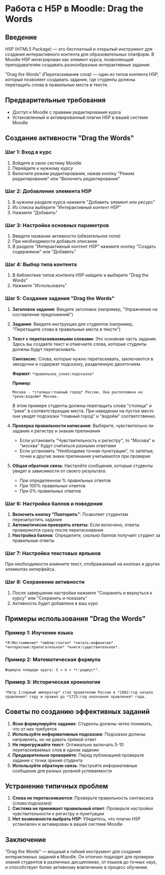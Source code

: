 # Работа с H5P в Moodle: Drag the Words

## Введение

H5P (HTML5 Package) — это бесплатный и открытый инструмент для создания интерактивного контента для образовательных платформ. В Moodle H5P интегрирован как элемент курса, позволяющий преподавателям создавать разнообразные интерактивные задания.

"Drag the Words" (Перетаскивание слов) — один из типов контента H5P, который позволяет создавать задания, где студенты должны перетащить слова в правильные места в тексте.

## Предварительные требования

- Доступ к Moodle с правами редактирования курса
- Установленный и активированный плагин H5P в вашей системе Moodle

## Создание активности "Drag the Words"

### Шаг 1: Вход в курс

1. Войдите в свою систему Moodle
2. Перейдите к нужному курсу
3. Включите режим редактирования, нажав кнопку "Режим редактирования" или "Включить редактирование"

### Шаг 2: Добавление элемента H5P

1. В нужном разделе курса нажмите "Добавить элемент или ресурс"
2. Из списка выберите "Интерактивный контент H5P"
3. Нажмите "Добавить"

### Шаг 3: Настройка основных параметров

1. Введите название активности (обязательное поле)
2. При необходимости добавьте описание
3. В разделе "Интерактивный контент H5P" нажмите кнопку "Создать содержимое" или "Добавить"

### Шаг 4: Выбор типа контента

1. В библиотеке типов контента H5P найдите и выберите "Drag the Words"
2. Нажмите "Использовать"

### Шаг 5: Создание задания "Drag the Words"

1. **Заголовок задания**: Введите заголовок (например, "Упражнение на составление предложений")

2. **Задание**: Введите инструкции для студентов (например, "Перетащите слова в правильные места в тексте")

3. **Текст с перетаскиваемыми словами**: Это основная часть задания. Здесь вы создаете текст и отмечаете слова, которые студенты должны будут перетаскивать.

   **Синтаксис**: Слова, которые нужно перетаскивать, заключаются в звездочки и содержат подсказку, разделенную двоеточием.
   
   **Формат**: `*правильное_слово:подсказка*`
   
   **Пример**: 
   ```
   Москва - *столица:главный город* России. Она расположена на *реке:водоём* Москве.
   ```

   В этом примере студенты должны перетащить слова "столица" и "реке" в соответствующие места. При наведении на пустое место они увидят подсказки "главный город" и "водоём" соответственно.

4. **Проверка правильности написания**: Выберите, чувствительно ли задание к регистру и знакам препинания
   - Если установить "Чувствительность к регистру", то "Москва" и "москва" будут считаться разными ответами
   - Если установить "Необходима точная пунктуация", то запятые, точки и другие знаки препинания учитываются при проверке

5. **Общая обратная связь**: Настройте сообщения, которые студенты увидят в зависимости от своего результата:
   - При определенном % правильных ответов
   - При 100% правильных ответов
   - При 0% правильных ответов

### Шаг 6: Настройка баллов и поведения

1. **Включить кнопку "Повторить"**: Позволяет студентам перезапустить задание
2. **Автоматически проверять ответы**: Если включено, ответы проверяются сразу после перетаскивания
3. **Настройка баллов**: Определите, сколько баллов получает студент за правильные ответы

### Шаг 7: Настройка текстовых ярлыков

При необходимости измените текст, отображаемый на кнопках и других элементах интерфейса.

### Шаг 8: Сохранение активности

1. После завершения настройки нажмите "Сохранить и вернуться к курсу" или "Сохранить и показать"
2. Активность будет добавлена в ваш курс

## Примеры использования "Drag the Words"

### Пример 1: Изучение языка

```
*Я:Местоимение* *люблю:глагол* *читать:инфинитив* *интересные:прилагательное* *книги:существительное*.
```

### Пример 2: Математическая формула

```
Формула площади круга: S = π × *r:радиус*².
```

### Пример 3: Историческая хронология

```
*Петр I:первый император* стал правителем России в *1682:год начала правления* году и правил до *1725:год окончания правления* года.
```

## Советы по созданию эффективных заданий

1. **Ясно формулируйте задание**: Студенты должны четко понимать, что от них требуется
2. **Используйте информативные подсказки**: Подсказки должны направлять, но не давать прямой ответ
3. **Не перегружайте текст**: Оптимально включать 5-10 перетаскиваемых слов в одном задании
4. **Предварительно проверяйте**: Перед публикацией проверьте задание с точки зрения студента
5. **Используйте обратную связь**: Настройте информативные сообщения для разных уровней успеваемости

## Устранение типичных проблем

1. **Слова не перетаскиваются**: Проверьте правильность синтаксиса (*слово:подсказка*)
2. **Система не принимает правильный ответ**: Проверьте настройки чувствительности к регистру и пунктуации
3. **Нет возможности выбрать H5P**: Убедитесь, что плагин H5P установлен и активирован в вашей системе Moodle

## Заключение

"Drag the Words" — мощный и гибкий инструмент для создания интерактивных заданий в Moodle. Он отлично подходит для проверки знаний студентов в различных дисциплинах, от языков до точных наук, и способствует более активному вовлечению в процесс обучения.
